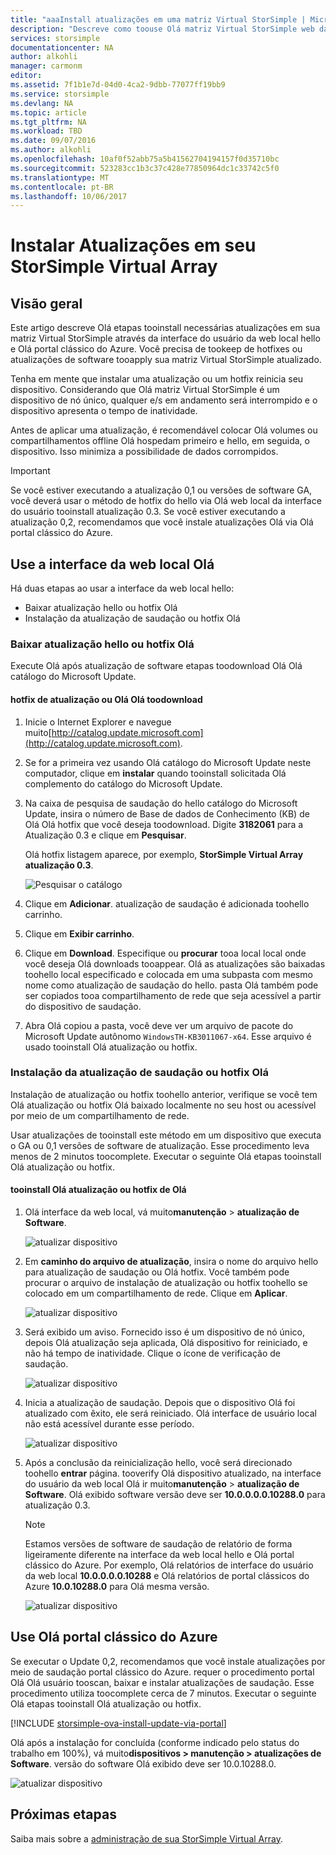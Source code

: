 ```yaml
---
title: "aaaInstall atualizações em uma matriz Virtual StorSimple | Microsoft Docs"
description: "Descreve como toouse Olá matriz Virtual StorSimple web da interface do usuário tooapply atualizações usando o método de portal e o hotfix hello"
services: storsimple
documentationcenter: NA
author: alkohli
manager: carmonm
editor: 
ms.assetid: 7f1b1e7d-04d0-4ca2-9dbb-77077ff19bb9
ms.service: storsimple
ms.devlang: NA
ms.topic: article
ms.tgt_pltfrm: NA
ms.workload: TBD
ms.date: 09/07/2016
ms.author: alkohli
ms.openlocfilehash: 10af0f52abb75a5b41562704194157f0d35710bc
ms.sourcegitcommit: 523283cc1b3c37c428e77850964dc1c33742c5f0
ms.translationtype: MT
ms.contentlocale: pt-BR
ms.lasthandoff: 10/06/2017
---
```

# <a name="install-updates-on-your-storsimple-virtual-array"></a>Instalar Atualizações em seu StorSimple Virtual Array
## <a name="overview"></a>Visão geral
Este artigo descreve Olá etapas tooinstall necessárias atualizações em sua matriz Virtual StorSimple através da interface do usuário da web local hello e Olá portal clássico do Azure. Você precisa de tookeep de hotfixes ou atualizações de software tooapply sua matriz Virtual StorSimple atualizado. 

Tenha em mente que instalar uma atualização ou um hotfix reinicia seu dispositivo. Considerando que Olá matriz Virtual StorSimple é um dispositivo de nó único, qualquer e/s em andamento será interrompido e o dispositivo apresenta o tempo de inatividade. 

Antes de aplicar uma atualização, é recomendável colocar Olá volumes ou compartilhamentos offline Olá hospedam primeiro e hello, em seguida, o dispositivo. Isso minimiza a possibilidade de dados corrompidos.

> [!IMPORTANT]
> Se você estiver executando a atualização 0,1 ou versões de software GA, você deverá usar o método de hotfix do hello via Olá web local da interface do usuário tooinstall atualização 0.3. Se você estiver executando a atualização 0,2, recomendamos que você instale atualizações Olá via Olá portal clássico do Azure.
> 
> 

## <a name="use-hello-local-web-ui"></a>Use a interface da web local Olá
Há duas etapas ao usar a interface da web local hello:

* Baixar atualização hello ou hotfix Olá
* Instalação da atualização de saudação ou hotfix Olá

### <a name="download-hello-update-or-hello-hotfix"></a>Baixar atualização hello ou hotfix Olá
Execute Olá após atualização de software etapas toodownload Olá Olá catálogo do Microsoft Update.

#### <a name="toodownload-hello-update-or-hello-hotfix"></a>hotfix de atualização ou Olá Olá toodownload
1. Inicie o Internet Explorer e navegue muito[http://catalog.update.microsoft.com](http://catalog.update.microsoft.com).
2. Se for a primeira vez usando Olá catálogo do Microsoft Update neste computador, clique em **instalar** quando tooinstall solicitada Olá complemento do catálogo do Microsoft Update.
3. Na caixa de pesquisa de saudação do hello catálogo do Microsoft Update, insira o número de Base de dados de Conhecimento (KB) de Olá Olá hotfix que você deseja toodownload. Digite **3182061** para a Atualização 0.3 e clique em **Pesquisar**.
   
    Olá hotfix listagem aparece, por exemplo, **StorSimple Virtual Array atualização 0.3**.
   
    ![Pesquisar o catálogo](./media/storsimple-ova-install-update-01/download1.png)
4. Clique em **Adicionar**. atualização de saudação é adicionada toohello carrinho.
5. Clique em **Exibir carrinho**.
6. Clique em **Download**. Especifique ou **procurar** tooa local local onde você deseja Olá downloads tooappear. Olá as atualizações são baixadas toohello local especificado e colocada em uma subpasta com mesmo nome como atualização de saudação do hello. pasta Olá também pode ser copiados tooa compartilhamento de rede que seja acessível a partir do dispositivo de saudação.
7. Abra Olá copiou a pasta, você deve ver um arquivo de pacote do Microsoft Update autônomo `WindowsTH-KB3011067-x64`. Esse arquivo é usado tooinstall Olá atualização ou hotfix.

### <a name="install-hello-update-or-hello-hotfix"></a>Instalação da atualização de saudação ou hotfix Olá
Instalação de atualização ou hotfix toohello anterior, verifique se você tem Olá atualização ou hotfix Olá baixado localmente no seu host ou acessível por meio de um compartilhamento de rede. 

Usar atualizações de tooinstall este método em um dispositivo que executa o GA ou 0,1 versões de software de atualização. Esse procedimento leva menos de 2 minutos toocomplete. Executar o seguinte Olá etapas tooinstall Olá atualização ou hotfix.

#### <a name="tooinstall-hello-update-or-hello-hotfix"></a>tooinstall Olá atualização ou hotfix de Olá
1. Olá interface da web local, vá muito**manutenção** > **atualização de Software**.
   
    ![atualizar dispositivo](./media/storsimple-ova-install-update-01/update1m.png)
2. Em **caminho do arquivo de atualização**, insira o nome do arquivo hello para atualização de saudação ou Olá hotfix. Você também pode procurar o arquivo de instalação de atualização ou hotfix toohello se colocado em um compartilhamento de rede. Clique em **Aplicar**.
   
    ![atualizar dispositivo](./media/storsimple-ova-install-update-01/update2m.png)
3. Será exibido um aviso. Fornecido isso é um dispositivo de nó único, depois Olá atualização seja aplicada, Olá dispositivo for reiniciado, e não há tempo de inatividade. Clique o ícone de verificação de saudação.
   
   ![atualizar dispositivo](./media/storsimple-ova-install-update-01/update3m.png)
4. Inicia a atualização de saudação. Depois que o dispositivo Olá foi atualizado com êxito, ele será reiniciado. Olá interface de usuário local não está acessível durante esse período.
   
    ![atualizar dispositivo](./media/storsimple-ova-install-update-01/update5m.png)
5. Após a conclusão da reinicialização hello, você será direcionado toohello **entrar** página. tooverify Olá dispositivo atualizado, na interface do usuário da web local Olá ir muito**manutenção** > **atualização de Software**. Olá exibido software versão deve ser **10.0.0.0.0.10288.0** para atualização 0.3.
   
   > [!NOTE]
   > Estamos versões de software de saudação de relatório de forma ligeiramente diferente na interface da web local hello e Olá portal clássico do Azure. Por exemplo, Olá relatórios de interface do usuário da web local **10.0.0.0.0.10288** e Olá relatórios de portal clássicos do Azure **10.0.10288.0** para Olá mesma versão. 
   > 
   > 
   
    ![atualizar dispositivo](./media/storsimple-ova-install-update-01/update6m.png)

## <a name="use-hello-azure-classic-portal"></a>Use Olá portal clássico do Azure
Se executar o Update 0,2, recomendamos que você instale atualizações por meio de saudação portal clássico do Azure. requer o procedimento portal Olá Olá usuário tooscan, baixar e instalar atualizações de saudação. Esse procedimento utiliza toocomplete cerca de 7 minutos. Executar o seguinte Olá etapas tooinstall Olá atualização ou hotfix.

[!INCLUDE [storsimple-ova-install-update-via-portal](../../includes/storsimple-ova-install-update-via-portal.md)]

Olá após a instalação for concluída (conforme indicado pelo status do trabalho em 100%), vá muito**dispositivos > manutenção > atualizações de Software**. versão do software Olá exibido deve ser 10.0.10288.0.

![atualizar dispositivo](./media/storsimple-ova-install-update-01/azupdate12m.png)

## <a name="next-steps"></a>Próximas etapas
Saiba mais sobre a [administração de sua StorSimple Virtual Array](storsimple-ova-web-ui-admin.md).

